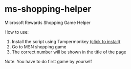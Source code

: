 # ms-shopping-helper
Microsoft Rewards Shopping Game Helper

How to use:
1) Install the script using Tampermonkey [(click to install)](https://raw.githubusercontent.com/CTAK-CO6AK/ms-shopping-helper/main/shopping.user.js)
2) Go to MSN shopping game
3) The correct number will be shown in the title of the page

Note: You have to do first game by yourself
